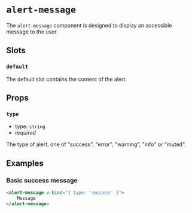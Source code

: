 # `alert-message`

The `alert-message` component is designed to display an accessible message to the user.

## Slots

### `default`

The default slot contains the content of the alert.

## Props

### `type`

- type: `string`
- *required*

The type of alert, one of "success", "error", "warning", "info" or "muted".

## Examples

### Basic success message

```html
<alert-message v-bind="{ type: 'success' }">
	Message
</alert-message>
```
